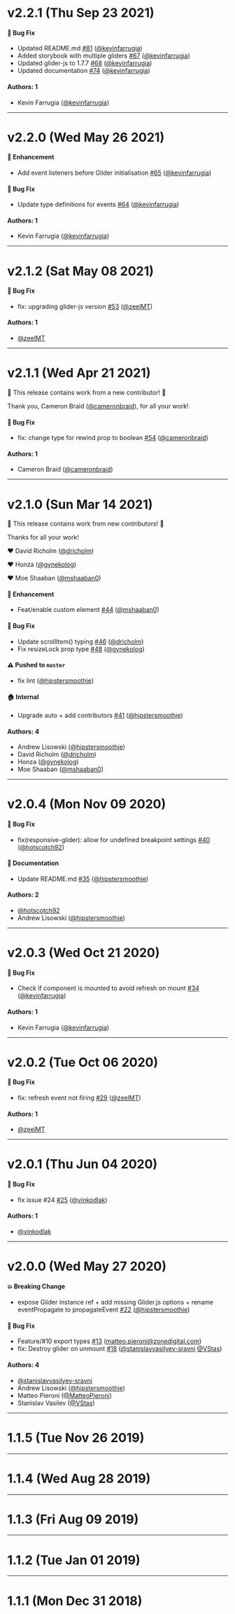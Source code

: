 # v2.2.1 (Thu Sep 23 2021)

#### 🐛 Bug Fix

- Updated README.md [#81](https://github.com/hipstersmoothie/react-glider/pull/81) ([@kevinfarrugia](https://github.com/kevinfarrugia))
- Added storybook with multiple gliders [#67](https://github.com/hipstersmoothie/react-glider/pull/67) ([@kevinfarrugia](https://github.com/kevinfarrugia))
- Updated glider-js to 1.7.7 [#68](https://github.com/hipstersmoothie/react-glider/pull/68) ([@kevinfarrugia](https://github.com/kevinfarrugia))
- Updated documentation [#74](https://github.com/hipstersmoothie/react-glider/pull/74) ([@kevinfarrugia](https://github.com/kevinfarrugia))

#### Authors: 1

- Kevin Farrugia ([@kevinfarrugia](https://github.com/kevinfarrugia))

---

# v2.2.0 (Wed May 26 2021)

#### 🚀 Enhancement

- Add event listeners before Glider initialisation [#65](https://github.com/hipstersmoothie/react-glider/pull/65) ([@kevinfarrugia](https://github.com/kevinfarrugia))

#### 🐛 Bug Fix

- Update type definitions for events [#64](https://github.com/hipstersmoothie/react-glider/pull/64) ([@kevinfarrugia](https://github.com/kevinfarrugia))

#### Authors: 1

- Kevin Farrugia ([@kevinfarrugia](https://github.com/kevinfarrugia))

---

# v2.1.2 (Sat May 08 2021)

#### 🐛 Bug Fix

- fix: upgrading glider-js version [#53](https://github.com/hipstersmoothie/react-glider/pull/53) ([@zeelMT](https://github.com/zeelMT))

#### Authors: 1

- [@zeelMT](https://github.com/zeelMT)

---

# v2.1.1 (Wed Apr 21 2021)

:tada: This release contains work from a new contributor! :tada:

Thank you, Cameron Braid ([@cameronbraid](https://github.com/cameronbraid)), for all your work!

#### 🐛 Bug Fix

- fix: change type for rewind prop to boolean [#54](https://github.com/hipstersmoothie/react-glider/pull/54) ([@cameronbraid](https://github.com/cameronbraid))

#### Authors: 1

- Cameron Braid ([@cameronbraid](https://github.com/cameronbraid))

---

# v2.1.0 (Sun Mar 14 2021)

:tada: This release contains work from new contributors! :tada:

Thanks for all your work!

:heart: David Richolm ([@dricholm](https://github.com/dricholm))

:heart: Honza ([@gynekolog](https://github.com/gynekolog))

:heart: Moe Shaaban ([@mshaaban0](https://github.com/mshaaban0))

#### 🚀 Enhancement

- Feat/enable custom element [#44](https://github.com/hipstersmoothie/react-glider/pull/44) ([@mshaaban0](https://github.com/mshaaban0))

#### 🐛 Bug Fix

- Update scrollItem() typing [#46](https://github.com/hipstersmoothie/react-glider/pull/46) ([@dricholm](https://github.com/dricholm))
- Fix resizeLock prop type [#48](https://github.com/hipstersmoothie/react-glider/pull/48) ([@gynekolog](https://github.com/gynekolog))

#### ⚠️ Pushed to `master`

- fix lint ([@hipstersmoothie](https://github.com/hipstersmoothie))

#### 🏠 Internal

- Upgrade auto + add contributors [#41](https://github.com/hipstersmoothie/react-glider/pull/41) ([@hipstersmoothie](https://github.com/hipstersmoothie))

#### Authors: 4

- Andrew Lisowski ([@hipstersmoothie](https://github.com/hipstersmoothie))
- David Richolm ([@dricholm](https://github.com/dricholm))
- Honza ([@gynekolog](https://github.com/gynekolog))
- Moe Shaaban ([@mshaaban0](https://github.com/mshaaban0))

---

# v2.0.4 (Mon Nov 09 2020)

#### 🐛 Bug Fix

- fix(responsive-glider): allow for undefined breakpoint settings [#40](https://github.com/hipstersmoothie/react-glider/pull/40) ([@hotscotch92](https://github.com/hotscotch92))

#### 📝 Documentation

- Update README.md [#35](https://github.com/hipstersmoothie/react-glider/pull/35) ([@hipstersmoothie](https://github.com/hipstersmoothie))

#### Authors: 2

- [@hotscotch92](https://github.com/hotscotch92)
- Andrew Lisowski ([@hipstersmoothie](https://github.com/hipstersmoothie))

---

# v2.0.3 (Wed Oct 21 2020)

#### 🐛 Bug Fix

- Check if component is mounted to avoid refresh on mount [#34](https://github.com/hipstersmoothie/react-glider/pull/34) ([@kevinfarrugia](https://github.com/kevinfarrugia))

#### Authors: 1

- Kevin Farrugia ([@kevinfarrugia](https://github.com/kevinfarrugia))

---

# v2.0.2 (Tue Oct 06 2020)

#### 🐛 Bug Fix

- fix: refresh event not firing [#29](https://github.com/hipstersmoothie/react-glider/pull/29) ([@zeelMT](https://github.com/zeelMT))

#### Authors: 1

- [@zeelMT](https://github.com/zeelMT)

---

# v2.0.1 (Thu Jun 04 2020)

#### 🐛 Bug Fix

- fix issue #24 [#25](https://github.com/hipstersmoothie/react-glider/pull/25) ([@vinkodlak](https://github.com/vinkodlak))

#### Authors: 1

- [@vinkodlak](https://github.com/vinkodlak)

---

# v2.0.0 (Wed May 27 2020)

#### 💥 Breaking Change

- expose Glider instance ref + add missing Glider.js options + rename eventPropagate to propagateEvent [#22](https://github.com/hipstersmoothie/react-glider/pull/22) ([@hipstersmoothie](https://github.com/hipstersmoothie))

#### 🐛 Bug Fix

- Feature/#10 export types [#13](https://github.com/hipstersmoothie/react-glider/pull/13) (matteo.pieroni@zonedigital.com)
- fix: Destroy glider on unmount [#18](https://github.com/hipstersmoothie/react-glider/pull/18) ([@stanislavvasilyev-sravni](https://github.com/stanislavvasilyev-sravni) [@VStas](https://github.com/VStas))

#### Authors: 4

- [@stanislavvasilyev-sravni](https://github.com/stanislavvasilyev-sravni)
- Andrew Lisowski ([@hipstersmoothie](https://github.com/hipstersmoothie))
- Matteo Pieroni ([@MatteoPieroni](https://github.com/MatteoPieroni))
- Stanislav Vasilev ([@VStas](https://github.com/VStas))

---

# 1.1.5 (Tue Nov 26 2019)

---

# 1.1.4 (Wed Aug 28 2019)

---

# 1.1.3 (Fri Aug 09 2019)

---

# 1.1.2 (Tue Jan 01 2019)

---

# 1.1.1 (Mon Dec 31 2018)
